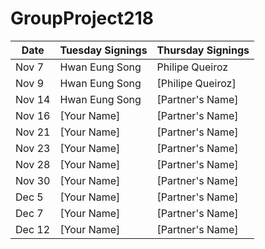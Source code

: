 # GroupProject218
| Date       | Tuesday Signings | Thursday Signings |
|------------|------------------|------------------|
| Nov 7      | Hwan Eung Song   | Philipe Queiroz  |
| Nov 9      | Hwan Eung Song   | [Philipe Queiroz]|
| Nov 14     | Hwan Eung Song   | [Partner's Name] |
| Nov 16     | [Your Name]      | [Partner's Name] |
| Nov 21     | [Your Name]      | [Partner's Name] |
| Nov 23     | [Your Name]      | [Partner's Name] |
| Nov 28     | [Your Name]      | [Partner's Name] |
| Nov 30     | [Your Name]      | [Partner's Name] |
| Dec 5      | [Your Name]      | [Partner's Name] |
| Dec 7      | [Your Name]      | [Partner's Name] |
| Dec 12     | [Your Name]      | [Partner's Name] |
